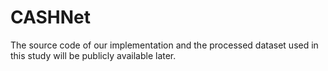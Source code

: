 # CASHNet
The source code of our implementation and the processed dataset used in this study will be publicly available later.
